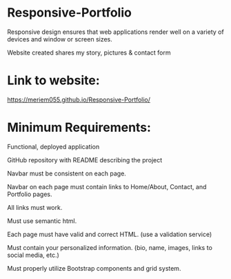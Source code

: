 # Responsive-Portfolio
Responsive design ensures that web applications render well on a variety of devices and window or screen sizes.

Website created shares my story, pictures & contact form

# Link to website:
https://meriem055.github.io/Responsive-Portfolio/

# Minimum Requirements:
Functional, deployed application

GitHub repository with README describing the project

Navbar must be consistent on each page.

Navbar on each page must contain links to Home/About, Contact, and Portfolio pages.

All links must work.

Must use semantic html.

Each page must have valid and correct HTML. (use a validation service)

Must contain your personalized information. (bio, name, images, links to social media, etc.)

Must properly utilize Bootstrap components and grid system.
